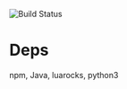 ![Build Status](https://github.com/CelticBoozer/nvim-config/actions/workflows/lua_lint_format.yaml/badge.svg?job=StyLua)
# Deps 
npm, Java, luarocks, python3

